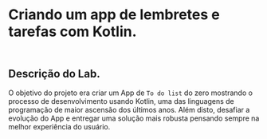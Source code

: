 # Criando um app de lembretes e tarefas com Kotlin.

## <br />Descrição do Lab.
O objetivo do projeto era criar um App de `To do list` do zero mostrando o processo de desenvolvimento usando Kotlin, uma das linguagens de programação de maior ascensão dos últimos anos. Além disto, desafiar a evolução do App e entregar uma solução mais robusta pensando sempre na melhor experiência do usuário.
